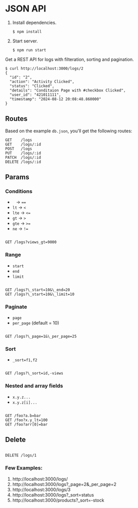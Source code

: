 # JSON API

1. Install dependencies.
   ```shell
   $ npm install
   ```
2. Start server.
   ```shell
   $ npm run start
   ```

Get a REST API for logs with filteration, sorting and pagination.

```shell
$ curl http://localhost:3000/logs/2
{
  "id": "2",
  "action": "Activity Clicked",
  "status": "Clicked",
  "details": "Conditaion Page with #checkbox Clicked",
  "user_id": "421011111",
  "timestamp": "2024-08-12 20:08:48.860000"
}
```

## Routes

Based on the example `db.json`, you'll get the following routes:

```
GET    /logs
GET    /logs/:id
POST   /logs
PUT    /logs/:id
PATCH  /logs/:id
DELETE /logs/:id

```

## Params

### Conditions

- ` ` → `==`
- `lt` → `<`
- `lte` → `<=`
- `gt` → `>`
- `gte` → `>=`
- `ne` → `!=`

```

GET /logs?views_gt=9000

```

### Range

- `start`
- `end`
- `limit`

```

GET /logs?\_start=10&\_end=20
GET /logs?\_start=10&\_limit=10

```

### Paginate

- `page`
- `per_page` (default = 10)

```

GET /logs?\_page=1&\_per_page=25

```

### Sort

- `_sort=f1,f2`

```

GET /logs?\_sort=id,-views

```

### Nested and array fields

- `x.y.z...`
- `x.y.z[i]...`

```

GET /foo?a.b=bar
GET /foo?x.y_lt=100
GET /foo?arr[0]=bar

```

## Delete

```

DELETE /logs/1

```

### Few Examples:

1. http://localhost:3000/logs/
2. http://localhost:3000/logs?\_page=2&\_per_page=2
3. http://localhost:3000/logs/3
4. http://localhost:3000/logs?\_sort=status
5. http://localhost:3000/products?\_sort=-stock
